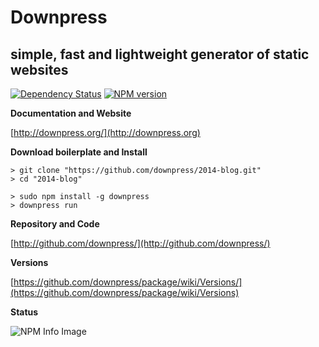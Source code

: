 # Downpress
## simple, fast and lightweight generator of static websites

[![Dependency Status](https://david-dm.org/srod/downpress.png?theme=shields.io)](https://david-dm.org/srod/downpress)
[![NPM version](https://badge.fury.io/js/downpress.png)](http://badge.fury.io/js/downpress)


**Documentation and Website**

[http://downpress.org/](http://downpress.org)

**Download boilerplate and Install**

    > git clone "https://github.com/downpress/2014-blog.git"
    > cd "2014-blog"

    > sudo npm install -g downpress
    > downpress run

**Repository and Code**

[http://github.com/downpress/](http://github.com/downpress/)

**Versions**

[https://github.com/downpress/package/wiki/Versions/](https://github.com/downpress/package/wiki/Versions)

**Status**

![NPM Info Image](https://nodei.co/npm/downpress.png)
